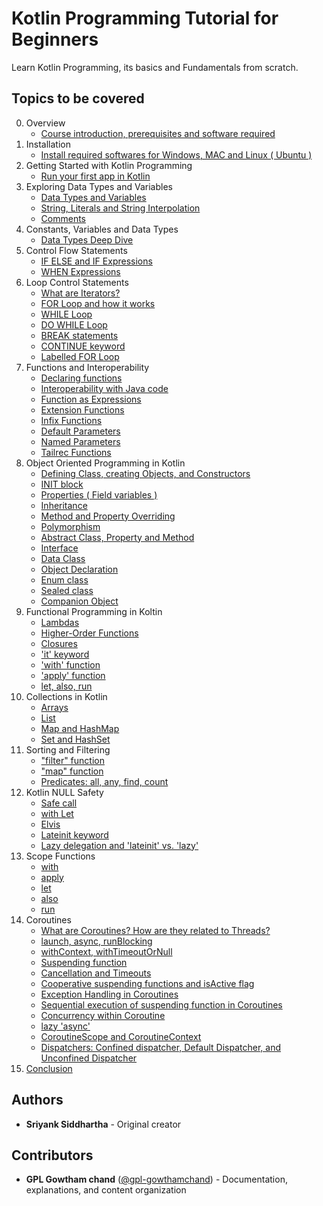 # Kotlin Programming Tutorial for Beginners 
Learn Kotlin Programming, its basics and Fundamentals from scratch. 

## Topics to be covered
0. Overview
    - [Course introduction, prerequisites and software required](00-course-introduction.md)
1. Installation
    - [Install required softwares for Windows, MAC and Linux ( Ubuntu )](installation.md)
2. Getting Started with Kotlin Programming
    - [Run your first app in Kotlin](basics/01-hello-world.md)
3. Exploring Data Types and Variables 
    - [Data Types and Variables](basics/02-variables-data-types.md)
    - [String, Literals and String Interpolation](basics/05-string-interpolation.md)
    - [Comments](basics/03-comments.md)
4. Constants, Variables and Data Types
    - [Data Types Deep Dive](basics/04-data-types.md)
5. Control Flow Statements 
    - [IF ELSE and IF Expressions](control-flow/01-if-expressions.md)
    - [WHEN Expressions](control-flow/02-when-expressions.md)
6. Loop Control Statements 
    - [What are Iterators?](control-flow/06-iterators.md)
    - [FOR Loop and how it works](control-flow/03-for-loops.md)
    - [WHILE Loop](control-flow/04-while-loops.md)
    - [DO WHILE Loop](control-flow/04-while-loops.md)
    - [BREAK statements](control-flow/05-break-continue.md)
    - [CONTINUE keyword](control-flow/05-break-continue.md)
    - [Labelled FOR Loop](control-flow/07-labelled-loops.md) 
7. Functions and Interoperability 
    - [Declaring functions](functions/01-functions-basics.md)
    - [Interoperability with Java code](advanced/01-kotlin-interoperability.md)
    - [Function as Expressions](functions/02-functions-as-expressions.md)
    - [Extension Functions](functions/04-extension-functions.md)
    - [Infix Functions](functions/05-infix-functions.md)
    - [Default Parameters](functions/06-default-parameters.md)
    - [Named Parameters](functions/03-named-parameters.md)
    - [Tailrec Functions](functions/07-tailrec-functions.md) 
8. Object Oriented Programming in Kotlin 
    - [Defining Class, creating Objects, and Constructors](oop/01-classes-constructors.md)
    - [INIT block](oop/05-init-block.md)
    - [Properties ( Field variables )](oop/06-properties.md)
    - [Inheritance](oop/02-inheritance.md)
    - [Method and Property Overriding](oop/03-method-overriding.md)
    - [Polymorphism](oop/08-polymorphism.md)
    - [Abstract Class, Property and Method](oop/04-abstract-classes.md)
    - [Interface](oop/09-interface.md)
    - [Data Class](oop/10-data-class.md)
    - [Object Declaration](oop/11-object-declaration.md)
    - [Enum class](oop/07-enums-sealed-classes.md)
    - [Sealed class](oop/07-enums-sealed-classes.md)
    - [Companion Object](oop/12-companion-object.md)
9. Functional Programming in Koltin
    - [Lambdas](functional-programming/01-lambdas.md)
    - [Higher-Order Functions](functional-programming/05-higher-order-functions.md)
    - [Closures](functional-programming/06-closures.md)
    - ['it' keyword](functional-programming/07-it-keyword.md)
    - ['with' function](functional-programming/02-scope-functions.md)
    - ['apply' function](functional-programming/02-scope-functions.md)
    - [let, also, run](functional-programming/03-let-also-run.md)
10. Collections in Kotlin
    - [Arrays](collections/01-arrays.md)
    - [List](collections/02-lists.md)
    - [Map and HashMap](collections/03-maps.md)
    - [Set and HashSet](collections/04-sets.md)
11. Sorting and Filtering
    - ["filter" function](collections/05-filter-map-sorting.md)
    - ["map" function](collections/05-filter-map-sorting.md)
    - [Predicates: all, any, find, count](functional-programming/04-predicates.md)
12. Kotlin NULL Safety
    - [Safe call](null-safety/01-null-safety.md)
    - [with Let](null-safety/01-null-safety.md)
    - [Elvis](null-safety/01-null-safety.md)
    - [Lateinit keyword](null-safety/02-lateinit-lazy.md)
    - [Lazy delegation and 'lateinit' vs. 'lazy'](null-safety/02-lateinit-lazy.md)
13. Scope Functions
    - [with](functional-programming/02-scope-functions.md)
    - [apply](functional-programming/02-scope-functions.md)
    - [let](functional-programming/03-let-also-run.md)
    - [also](functional-programming/03-let-also-run.md)
    - [run](functional-programming/03-let-also-run.md)
14. Coroutines
    - [What are Coroutines? How are they related to Threads?](coroutines/01-introduction.md)
    - [launch, async, runBlocking](coroutines/02-launch-async.md)
    - [withContext, withTimeoutOrNull](coroutines/04-context-dispatchers.md)
    - [Suspending function](coroutines/01-introduction.md)
    - [Cancellation and Timeouts](coroutines/03-exception-handling.md)
    - [Cooperative suspending functions and isActive flag](coroutines/01-introduction.md)
    - [Exception Handling in Coroutines](coroutines/03-exception-handling.md)
    - [Sequential execution of suspending function in Coroutines](coroutines/02-launch-async.md)
    - [Concurrency within Coroutine](coroutines/02-launch-async.md)
    - [lazy 'async'](coroutines/02-launch-async.md)
    - [CoroutineScope and CoroutineContext](coroutines/04-context-dispatchers.md)
    - [Dispatchers: Confined dispatcher, Default Dispatcher, and Unconfined Dispatcher](coroutines/04-context-dispatchers.md)
15. [Conclusion](conclusion.md) 

## Authors 

* **Sriyank Siddhartha** - Original creator

## Contributors

* **GPL Gowtham chand** ([@gpl-gowthamchand](https://github.com/gpl-gowthamchand)) - Documentation, explanations, and content organization
